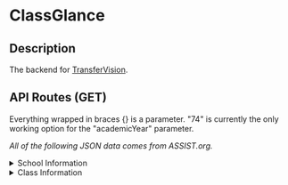 # ClassGlance

## Description

The backend for [TransferVision](https://github.com/michaelrgarcia/transfer-view).

## API Routes (GET)

Everything wrapped in braces {} is a parameter. "74" is currently the only working option for the "academicYear" parameter.

*All of the following JSON data comes from ASSIST.org.*

<details>
   
   <summary>School Information</summary>
   
   1. https://classglance.onrender.com/schools/community-colleges

      Sends the list of California Community Colleges available in the ASSIST.org API. The "id" property can be used for "sendingId" parameters. 

   2. https://classglance.onrender.com/schools/four-years

      Sends the list of UC / CSU institutions available in the ASSIST.org API. The "id" property can be used for "receivingId" parameters.

   3. https://classglance.onrender.com/schools/major-data/{receivingId}/{sendingId}/{academicYear}

      Sends a list of all available majors with transferable coursework from a UC / CSU. The "key" property can be used for "key" parameters. 
   
</details>

<details>
   
   <summary>Class Information</summary>
   
   1. https://classglance.onrender.com/schools/{academicYear}/{sendingId}/{receivingId}/{key}/lower-divs

      Creates a list of all lower division classes available for the given major in the ASSIST.org API.

</details>

